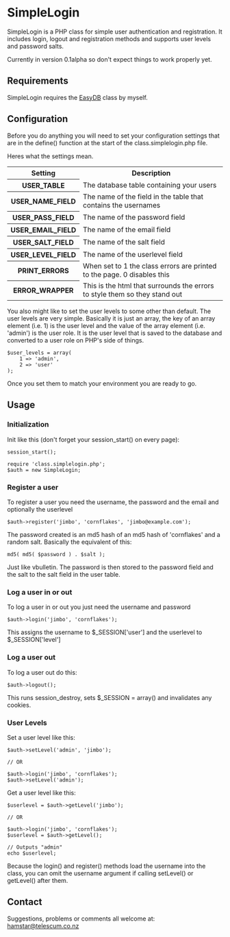 # SimpleLogin

SimpleLogin is a PHP class for simple user authentication and registration.  It includes login, logout and registration methods and supports user levels and password salts.

Currently in version 0.1alpha so don't expect things to work properly yet.

## Requirements

SimpleLogin requires the [EasyDB](http://github.com/hamstar/EasyDB) class by myself.

## Configuration

Before you do anything you will need to set your configuration settings that are in the define() function at the start of the class.simplelogin.php file.

Heres what the settings mean.

<table>
	<tr>
		<th>Setting</th><th>Description</th>
	</tr>
	<tr>
		<th>USER_TABLE</th><td>The database table containing your users</td>
	</tr>
	<tr>
                <th>USER_NAME_FIELD</th><td>The name of the field in the table that contains the usernames</td>
        </tr>
        <tr>
                <th>USER_PASS_FIELD</th><td>The name of the password field</td>
        </tr>
        <tr>
                <th>USER_EMAIL_FIELD</th><td>The name of the email field</td>
        </tr>
        <tr>
                <th>USER_SALT_FIELD</th><td>The name of the salt field</td>
        </tr>
        <tr>
                <th>USER_LEVEL_FIELD</th><td>The name of the userlevel field</td>
        </tr>
	<tr>
                <th>PRINT_ERRORS</th><td>When set to 1 the class errors are printed to the page.  0 disables this</td>
        </tr>
        <tr>
                <th>ERROR_WRAPPER</th><td>This is the html that surrounds the errors to style them so they stand out</td>
	</tr>
</table>

You also might like to set the user levels to some other than default.  The user levels are very simple.  Basically it is just an array, the key of an array element (i.e. 1) is the user level and the value of the array element (i.e. 'admin') is the user role.  It is the user level that is saved to the database and converted to a user role on PHP's side of things.

	$user_levels = array(
		1 => 'admin',
		2 => 'user'
	);

Once you set them to match your environment you are ready to go.

## Usage

### Initialization

Init like this (don't forget your session_start() on every page):

	session_start();

	require 'class.simplelogin.php';
	$auth = new SimpleLogin;

### Register a user

To register a user you need the username, the password and the email and optionally the userlevel

	$auth->register('jimbo', 'cornflakes', 'jimbo@example.com');

The password created is an md5 hash of an md5 hash of 'cornflakes' and a random salt.  Basically the equivalent of this:

	md5( md5( $password ) . $salt );

Just like vbulletin.  The password is then stored to the password field and the salt to the salt field in the user table.

### Log a user in or out

To log a user in or out you just need the username and password

	$auth->login('jimbo', 'cornflakes');

This assigns the username to $_SESSION['user'] and the userlevel to $_SESSION['level']

### Log a user out

To log a user out do this:

	$auth->logout();

This runs session_destroy, sets $_SESSION = array() and invalidates any cookies.

### User Levels

Set a user level like this:

	$auth->setLevel('admin', 'jimbo');

	// OR

	$auth->login('jimbo', 'cornflakes');
	$auth->setLevel('admin');

Get a user level like this:

	$userlevel = $auth->getLevel('jimbo');

	// OR

	$auth->login('jimbo', 'cornflakes');
	$userlevel = $auth->getLevel();

	// Outputs "admin"
	echo $userlevel;

Because the login() and register() methods load the username into the class, you can omit the username argument if calling setLevel() or getLevel() after them.

## Contact

Suggestions, problems or comments all welcome at: [hamstar@telescum.co.nz](hamstar@telescum.co.nz)
